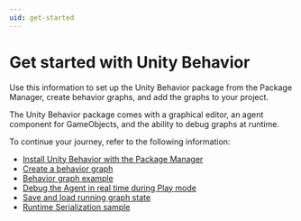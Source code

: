 ```yaml
---
uid: get-started
---
```


# Get started with Unity Behavior

Use this information to set up the Unity Behavior package from the Package Manager, create behavior graphs, and add the graphs to your project.

The Unity Behavior package comes with a graphical editor, an agent component for GameObjects, and the ability to debug graphs at runtime. 

To continue your journey, refer to the following information:

* [Install Unity Behavior with the Package Manager](install-behavior.md)
* [Create a behavior graph](create-behavior-graph.md)
* [Behavior graph example](example.md)
* [Debug the Agent in real time during Play mode](debug.md)
* [Save and load running graph state](serialization.md)
* [Runtime Serialization sample](xref:serialize-sample)